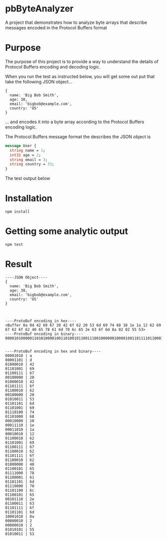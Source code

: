 # pbByteAnalyzer
A project that demonstrates how to analyze byte arrays that describe messages encoded in the Protocol Buffers format

# Purpose

The purpose of this project is to provide a way to understand the details of Protocol Buffers encoding and decoding logic.

When you run the test as instructed below, you will get some out put that take the following JSON object...

```
{
  name: 'Big Bob Smith',
  age: 30,
  email: 'bigbob@example.com',
  country: 'US'
}
```

... and encodes it into a byte array according to the Protocol Buffers encoding logic.

The Protocol Buffers message format the describes the JSON object is

```protobuf
message User {
  string name = 1;
  int32 age = 2;
  string email = 3;
  string country = 33;
}
```

The test output below

# Installation

`npm install`

# Getting some analytic output

`npm test`

# Result

```
----JSON Object----
{
  name: 'Big Bob Smith',
  age: 30,
  email: 'bigbob@example.com',
  country: 'US'
}



----ProtoBuf encoding in hex----
<Buffer 0a 0d 42 69 67 20 42 6f 62 20 53 6d 69 74 68 10 1e 1a 12 62 69 67 62 6f 62 40 65 78 61 6d 70 6c 65 2e 63 6f 6d 8a 02 02 55 53>
----ProtoBuf encoding in binary----
000010100000110101000010011010010110011100100000010000100110111101100010001000000101001101101101011010010111010001101000000100000001111000011010000100100110001001101001011001110110001001101111011000100100000001100101011110000110000101101101011100000110110001100101001011100110001101101111011011011000101000000010000000100101010101010011


----ProtoBuf encoding in hex and binary----
00001010 | a
00001101 | d
01000010 | 42
01101001 | 69
01100111 | 67
00100000 | 20
01000010 | 42
01101111 | 6f
01100010 | 62
00100000 | 20
01010011 | 53
01101101 | 6d
01101001 | 69
01110100 | 74
01101000 | 68
00010000 | 10
00011110 | 1e
00011010 | 1a
00010010 | 12
01100010 | 62
01101001 | 69
01100111 | 67
01100010 | 62
01101111 | 6f
01100010 | 62
01000000 | 40
01100101 | 65
01111000 | 78
01100001 | 61
01101101 | 6d
01110000 | 70
01101100 | 6c
01100101 | 65
00101110 | 2e
01100011 | 63
01101111 | 6f
01101101 | 6d
10001010 | 8a
00000010 | 2
00000010 | 2
01010101 | 55
01010011 | 53
```



